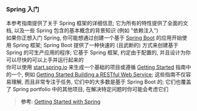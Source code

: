 ### Spring 入门
本参考指南提供了关于 Spring 框架的详细信息; 它为所有的特性提供了全面的文档, 以及一些 Spring 包含的基本概念的背景知识 (例如 "依赖注入")  
如果你正想入门 Spring, 你可能想通过创建一个基于 [Spring Boot](https://projects.spring.io/spring-boot/) 的应用开始使用 Spring 框架; Spring Boot 提供了一种快速的 (且武断的) 方式来创建基于 Spring 的可生产应用的程序; 它基于 Spring 框架, 约定由于配置的, 并且设计为你可以尽快的可以上手并运行起来的  
你可以使用 [start.spring.io](https://start.spring.io/) 来生成一个基础的项目或遵循 [Getting Started](https://spring.io/guides) 指南中的一个, 例如 [Getting Started Building a RESTful Web Service](https://spring.io/guides/gs/rest-service/); 这些指南不仅容易理解, 而且非常专注于任务, 它们中的大多数是基于 Spring Boot 的; 它们也覆盖了 Spring portfolio 中的其他项目, 在解决特定问题时你可能会考虑它们

>**参考:**
[Getting Started with Spring](https://docs.spring.io/spring/docs/4.3.20.RELEASE/spring-framework-reference/html/overview-getting-started-with-spring.html)

